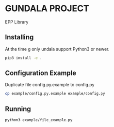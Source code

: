 # GUNDALA PROJECT

EPP Library

## Installing

At the time g only undala support Python3 or newer.

``` bash
pip3 install -e .
```

## Configuration Example

Duplicate file config.py.example to config.py

``` bash
cp example/config.py.example example/config.py
```

## Running

``` bash
python3 example/file_example.py
```

